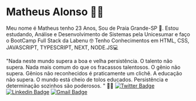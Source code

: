 # Matheus Alonso :man_technologist:
Meu nome é Matheus tenho 23 Anos, Sou de Praia Grande-SP 🌃.
Estou estudando, Análise e Desenvolvimento de Sistemas pela Unicesumar e faço o BootCamp Full Stack da Labenu 🤓
Tenho Conhecimentos em HTML, CSS, JAVASCRIPT, TYPESCRIPT, NEXT, NODE.JS💻

"Nada neste mundo supera a boa e velha persistência. O talento não supera.
Nada mais comum do que os fracassos talentosos. 
O gênio não supera. Gênios não reconhecidos é praticamente um clichê. 
A educação não supera. O mundo está cheio de tolos educados. Persistência e determinação sozinhos são poderosos. " 🌠🌠
[![Twitter Badge](https://img.shields.io/badge/-@matheus15255-6633cc?style=flat-square&labelColor=6633cc&logo=twitter&logoColor=white&link=https://twitter.com/matheus15255)](https://twitter.com/matheus15255) 
[![Linkedin Badge](https://img.shields.io/badge/-Matheus%20Alonso-6633cc?style=flat-square&logo=Linkedin&logoColor=white&link=https://www.linkedin.com/in/diego-schell-fernandes/)](https://www.linkedin.com/in/matheus-alonso-santos/) 
[![Gmail Badge](https://img.shields.io/badge/-matheus_d.a.s@hotmail.com-6633cc?style=flat-square&logo=Gmail&logoColor=white&link=mailto:matheus_d.a.s@hotmail.com)](mailto:matheus_d.a.s@hotmail.com)
